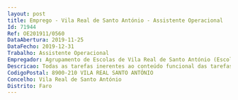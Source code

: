 ```yaml
--- 
layout: post
title: Emprego - Vila Real de Santo António - Assistente Operacional
Id: 71944
Ref: OE201911/0560
DataAbertura: 2019-11-25
DataFecho: 2019-12-31
Trabalho: Assistente Operacional
Empregador: Agrupamento de Escolas de Vila Real de Santo António (Escola Secundária com 3º ciclo de Vila Real de Santo António - Sede)
Descricao: Todas as tarefas inerentes ao conteúdo funcional das tarefas de assistente operacional, incluindo serviços de limpeza das instalações do Agrupamento de Escolas de Vila Real de Santo António.
CodigoPostal: 8900-210 VILA REAL SANTO ANTÓNIO
Concelho: Vila Real de Santo António
Distrito: Faro
--- 
```

